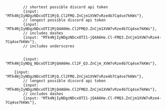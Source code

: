			// shortest possible discord api token
			{input: "MTk4NjIyNDgzNDcxOTI1MjQ.Cl2FMQ.ZnCjm1XVW7vRze4b7Cq4se7kKWs"},
			// longest possible discord api token
			{input: "MTk4NjIyNDgzNDcxOTI1MjQ4A6He.Cl2FMQ3.ZnCjm1XVW7vRze4b7Cq4se7kKWs"},
			// includes dashes
			{input: "MTk4NjIyNDgzNDcxOTI1-jQ4A6He.Cl-FMQ3.ZnCjm1XVW7vRze4-7Cq4se7kKWs"},
			// includes underscores
			
			
			{input: "MTk4NjIyNDg_NDcxOTI1MjQ4A6He.Cl2F_Q3.ZnCjm_XVW7vRze4b7Cq4se7kKWs"},

		{input: "MTk4NjIyNDgzNDcxOTI1MjQ.Cl2FMQ.ZnCjm1XVW7vRze4b7Cq4se7kKWs"},
			// longest possible discord api token
			{input: "MTk4NjIyNDgzNDcxOTI1MjQ4A6He.Cl2FMQ3.ZnCjm1XVW7vRze4b7Cq4se7kKWs"},
			// includes dashes
			{input: "MTk4NjIyNDgzNDcxOTI1-jQ4A6He.Cl-FMQ3.ZnCjm1XVW7vRze4-7Cq4se7kKWs"},
